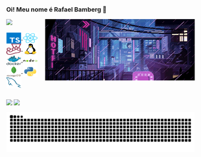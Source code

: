 ### Oi! Meu nome é Rafael Bamberg  👋 
   <img height="165" width="400" align="right" src="https://github.com/RafaelBamberg/bamberg-repo/blob/main/cyberpunk.gif" />
 <div>
  <a href="https://github.com/RafaelBamberg">
  <img height="165em" src="https://github-readme-stats.vercel.app/api?username=RafaelBamberg&show_icons=true&theme=radical&include_all_commits=true&count_private=true"/>
</div>
<div style="display: inline_block"><br>
  <img align="center" alt="Rafa-typescript" height="30" width="40" src="https://github.com/devicons/devicon/blob/master/icons/typescript/typescript-original.svg">
  <img align="center" alt="Rafa-React" height="30" width="40" src="https://raw.githubusercontent.com/devicons/devicon/master/icons/react/react-original.svg">
  <img align="center" alt="Rafa-jest" height="30" width="40" src="https://raw.githubusercontent.com/devicons/devicon/master/icons/jest/jest-plain.svg">
  <img align="center" alt="Rafa-linux" height="30" width="40" src="https://raw.githubusercontent.com/devicons/devicon/master/icons/linux/linux-original.svg">
  <img align="center" alt="Rafa-docker" height="30" width="40" src="https://github.com/devicons/devicon/blob/master/icons/docker/docker-original-wordmark.svg">
  <img align="center" alt="Rafa-node" height="30" width="40" src="https://github.com/devicons/devicon/blob/master/icons/nodejs/nodejs-original-wordmark.svg">
  <img align="center" alt="Rafa-mongodb" height="30" width="40" src="https://github.com/devicons/devicon/blob/master/icons/mongodb/mongodb-original-wordmark.svg">
   <img align="center" alt="Rafa-python" height="30" width="40" src="https://github.com/devicons/devicon/blob/master/icons/python/python-original.svg">
   <img align="center" alt="Rafa-python" height="30" width="40" src="https://github.com/devicons/devicon/blob/master/icons/mysql/mysql-original.svg">
</div>
  
  ##
 
<div> 
  <a href = "mailto:raafaelbamberg@gmail.com"><img src="https://img.shields.io/badge/-Gmail-%23333?style=for-the-badge&logo=gmail&logoColor=white" target="_blank"></a>
  <a href="https://www.linkedin.com/in/rafael-bamberg-868539114" target="_blank"><img src="https://img.shields.io/badge/-LinkedIn-%230077B5?style=for-the-badge&logo=linkedin&logoColor=white" target="_blank"></a> 

  ![Snake animation](https://github.com/RafaelBamberg/RafaelBamberg/blob/output/github-contribution-grid-snake.svg)

    
          
            
    

          
    
    
  
 
</div>
